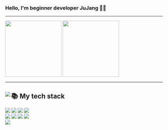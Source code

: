 ### Hello, I'm beginner developer JuJang 👨‍💻
---

<!--
**jujang/jujang** is a ✨ _special_ ✨ repository because its `README.md` (this file) appears on your GitHub profile.

Here are some ideas to get you started:

- 🔭 I’m currently working on ...
- 🌱 I’m currently learning ...
- 👯 I’m looking to collaborate on ...
- 🤔 I’m looking for help with ...
- 💬 Ask me about ...
- 📫 How to reach me: ...
- 😄 Pronouns: ...
- ⚡ Fun fact: ...
-->

<div>
  <img src="https://github-readme-stats.vercel.app/api?username=jujang" height="180px"/>
  <img src="http://mazassumnida.wtf/api/v2/generate_badge?boj=clxns93" height="180px"/>
</div>

---

<div>
  <img align="left" src="https://github-readme-stats.vercel.app/api/top-langs/?username=jujang&theme=dracula&exclude_repo=Computer-Science-Engineering&layout=compact&langs_count=6"/>
  <div>
    <h2> 📚 My tech stack </h2>
      <img src="https://img.shields.io/badge/HTML5-E34F26?style=for-the-badge&logo=HTML5&logoColor=white"/>  
      <img src="https://img.shields.io/badge/CSS3-007ACC?style=for-the-badge&logo=css3&logoColor=white"/>
      <img src="https://img.shields.io/badge/-JavaScript-%23F7DF1C?style=for-the-badge&logo=javascript&logoColor=black"/>
      <img src="https://img.shields.io/badge/-React-222222?style=for-the-badge&logo=react"/>
    <br>
      <img src="https://img.shields.io/badge/Java-007396?style=for-the-badge&logo=java&logoColor=white"/> 
      <img src="https://img.shields.io/badge/C++-00599C?style=for-the-badge&logo=Cplusplus&logoColor=white"/>
      <img src="https://img.shields.io/badge/C-A8B9CC?style=for-the-badge&logo=c&logoColor=white"/>
      <img src="https://img.shields.io/badge/python-3776AB?style=for-the-badge&logo=python&logoColor=white"/>
    <br>
      <img src="https://img.shields.io/badge/-Git-F05032?style=for-the-badge&logo=git&logoColor=ffffff"/>
  </div>
</div>
